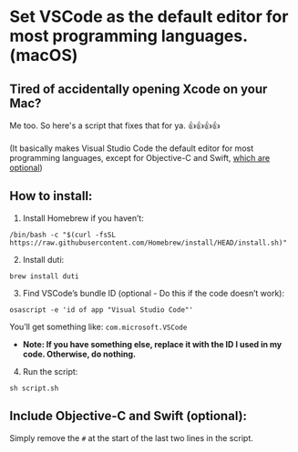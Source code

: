 # Set VSCode as the default editor for most programming languages. (macOS)

## Tired of accidentally opening Xcode on your Mac?

Me too. So here's a script that fixes that for ya. 👍👍👍👍
\
\
(It basically makes Visual Studio Code the default editor for most programming languages, except for Objective-C and Swift, [which are optional](#include))
 ## How to install:

1.	Install Homebrew if you haven’t:
```
/bin/bash -c "$(curl -fsSL https://raw.githubusercontent.com/Homebrew/install/HEAD/install.sh)" 
```
2.	Install duti:
```
brew install duti
```
3.	Find VSCode’s bundle ID (optional - Do this if the code doesn’t work):
```
osascript -e 'id of app "Visual Studio Code"'
```
You’ll get something like: 
`com.microsoft.VSCode`
* **Note: If you have something else, replace it with the ID I used in my code. Otherwise, do nothing.**

4. Run the script:
```
sh script.sh
```

<h2 id="include">Include Objective-C and Swift (optional):</h2>
Simply remove the <code>#</code> at the start of the last two lines in the script.
<br><br><br><br><br>
